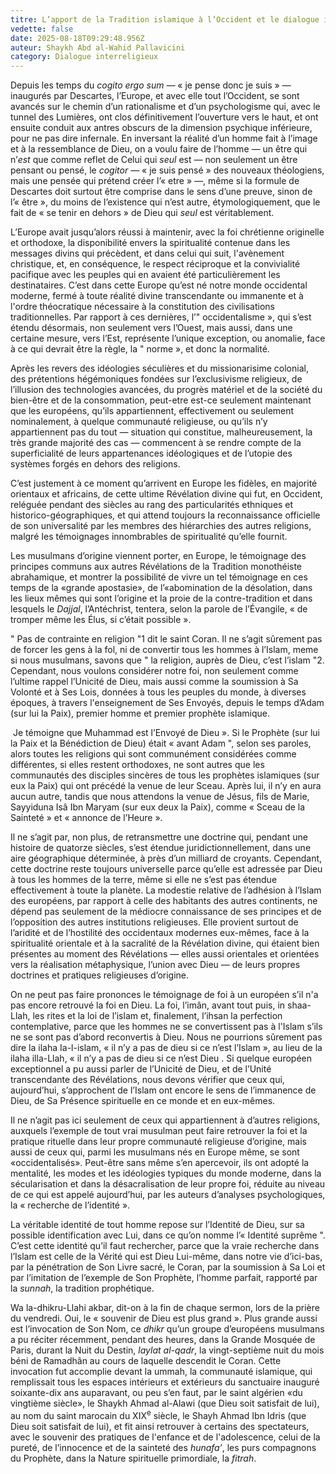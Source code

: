 ```yaml
---
titre: L’apport de la Tradition islamique à l’Occident et le dialogue interreligieux
vedette: false
date: 2025-08-18T09:29:48.956Z
auteur: Shaykh Abd al-Wahid Pallavicini
category: Dialogue interreligieux
---
```

Depuis les temps du *cogito ergo sum* *—*&nbsp;«&nbsp;je pense donc je suis&nbsp;»&nbsp;*—* inaugurés par Descartes, l’Europe, et avec elle tout l’Occident, se sont avancés sur le chemin d’un rationalisme et d’un psychologisme qui, avec le tunnel des Lumières, ont clos définitivement l’ouverture vers le haut, et ont ensuite conduit aux antres obscurs de la dimension psychique inférieure, pour ne pas dire infernale. En inversant la réalité d’un homme fait à l’image et à la ressemblance de Dieu, on a voulu faire de l’homme *—*&nbsp;un &ecirc;tre qui n’*est* que comme reflet de Celui qui *seul* est&nbsp;*—* non seulement un &ecirc;tre pensant ou pensé, le *cogitor* *—*&nbsp;«&nbsp;je suis pensé&nbsp;» des nouveaux théologiens, mais une pensée qui prétend créer l’«&nbsp;etre&nbsp;»&nbsp;*—*, m&ecirc;me si la formule de Descartes doit surtout &ecirc;tre comprise dans le sens d’une preuve, sinon de l’«&nbsp;&ecirc;tre&nbsp;», du moins de l’existence qui n’est autre, étymologiquement, que le fait de «&nbsp;se tenir en dehors&nbsp;» de Dieu qui *seul* est véritablement.

L’Europe avait jusqu’alors réussi à maintenir, avec la foi chrétienne originelle et orthodoxe, la disponibilité envers la spiritualité contenue dans les messages divins qui précèdent, et dans celui qui suit, l'avènement christique, et, en conséquence, le respect réciproque et la convivialité pacifique avec les peuples qui en avaient été particulièrement les destinataires. C’est dans cette Europe qu’est né notre monde occidental moderne, fermé à toute réalité divine transcendante ou immanente et à l'ordre théocratique
nécessaire à la constitution des civilisations traditionnelles. Par rapport à ces dernières, l’"&nbsp;occidentalisme&nbsp;», qui s’est étendu désormais, non seulement vers l’Ouest, mais aussi, dans une certaine mesure, vers l’Est, représente l’unique exception, ou anomalie, face à ce qui devrait être la règle, la "&nbsp;norme&nbsp;», et donc la normalité.

Après les revers des idéologies séculières et du missionarisime colonial, des prétentions hégémoniques fondées sur l’exclusivisme religieux, de l’illusion des technologies avancées, du progrès matériel et de la société du bien-être et de la consommation, peut-etre est-ce seulement maintenant que les européens, qu’ils appartiennent, effectivement ou seulement nominalement, à quelque communauté religieuse, ou qu’ils n’y appartiennent pas du tout *—*&nbsp;situation qui constitue, malheureusement, la très grande majorité des cas&nbsp;*—* commencent à se rendre compte de la superficialité de leurs appartenances idéologiques et de l’utopie des systèmes forgés en dehors des religions.

C’est justement à ce moment qu’arrivent en Europe les fidèles, en majorité orientaux et africains, de cette ultime Révélation divine qui fut, en Occident, reléguée pendant des siècles au rang des particularités ethniques et historico-géographiques, et qui attend toujours Ia reconnaissance officielle de son universalité par les membres des hiérarchies des autres religions, malgré Ies témoignages innombrables de spiritualité qu’elle fournit.

Les musulmans d’origine viennent porter, en Europe, le témoignage des principes communs aux autres Révélations de la Tradition monothéiste abrahamique, et montrer la possibilité de vivre un tel témoignage en ces temps de la «grande apostasie», de l’«abomination de la désolation, dans les lieux mêmes qui sont l’origine et la proie de la contre-tradition et dans lesquels le *Dajjal*, l’Antéchrist, tentera, selon la parole de l’Évangile, «&nbsp;de tromper même les Élus, si c’était possible&nbsp;».

"&nbsp;Pas de contrainte en religion&nbsp;"1 dit le saint Coran. Il ne s’agit sûrement pas de forcer les gens à la fol, ni de convertir tous les hommes à l’Islam, meme si nous musulmans, savons que "&nbsp;la religion, auprès de Dieu, c’est l’islam&nbsp;"2. Cependant, nous voulons considérer notre foi, non seulement comme l’ultime rappel l’Unicité de Dieu, mais aussi comme la soumission à Sa Volonté et à Ses Lois, données à tous les peuples du monde, à diverses époques, à travers l'enseignement de Ses Envoyés, depuis le temps d’Adam (sur lui la Paix), premier homme et premier prophète islamique.

&nbsp;Je témoigne que Muhammad est l’Envoyé de Dieu&nbsp;». Si le Prophète (sur lui la Paix et la Bénédiction de Dieu) était «&nbsp;avant Adam&nbsp;", selon ses paroles, alors toutes les religions qui sont communément considérées comme différentes, si elles restent orthodoxes, ne sont autres que les communautés des disciples sincères de tous les prophètes islamiques (sur eux la Paix) qui ont précédé la venue de leur Sceau. Après lui, il n’y en aura aucun autre, tandis que nous attendons la venue de Jésus, fils de Marie, Sayyiduna Isâ Ibn Maryam (sur eux deux la Paix), comme «&nbsp;Sceau de la Sainteté&nbsp;» et «&nbsp;annonce de l’Heure&nbsp;».

Il ne s’agit par, non plus, de retransmettre une doctrine qui, pendant une histoire de quatorze siècles, s’est étendue juridictionnellement, dans une aire géographique déterminée, à près d’un milliard de croyants. Cependant, cette doctrine reste toujours universelle parce qu’elle est adressée par Dieu à tous les
hommes de la terre, même si elle ne s’est pas étendue effectivement à toute la planète. La modestie relative de l’adhésion à l’Islam des européens, par rapport à celle des habitants des autres continents, ne dépend pas seulement de la médiocre connaissance de ses principes et de l’opposition des autres institutions
religieuses. Elle provient surtout de l’aridité et de l’hostilité des occidentaux modernes eux-mêmes, face à la spiritualité orientale et à la sacralité de la Révélation divine, qui étaient bien présentes au moment des Révélations *—*&nbsp;elles aussi orientales et orientées vers la réalisation métaphysique, l’union avec Dieu&nbsp;*—* de leurs propres doctrines et pratiques religieuses d’origine.

On ne peut pas faire prononces le témoignage de foi à un européen s’il n'a pas encore retrouvé la foi en Dieu. La foi, l’imân, avant tout puis, in shaa-Llah, les rites et la loi de l’islam et, finalement, l’ihsan la perfection contemplative, parce que les hommes ne se convertissent pas à l'Islam s’ils ne se sont pas d’abord reconvertis à Dieu. Nous ne pourrions sûrement pas dire la ilaha Ia-l-islam, «&nbsp;il n’y a pas de dieu si ce n’est l’Islam&nbsp;», au lieu de la ilaha illa-Llah, «&nbsp;il n’y a pas de dieu si ce n’est Dieu&nbsp;. Si quelque européen exceptionnel a pu aussi parler de l’Unicité de Dieu, et de l’Unité transcendante des Révélations, nous devons vérifier que ceux qui, aujourd’hui, s’approchent de l’Islam ont encore le sens de l’immanence de Dieu, de Sa Présence spirituelle en ce monde et en eux-mêmes.

Il ne n’agit pas ici seulement de ceux qui appartiennent à d’autres religions, auxquels l’exemple de tout vrai musulman peut faire retrouver la foi et la pratique rituelle dans leur propre communauté religieuse d’origine, mais aussi de ceux qui, parmi les musulmans nés en Europe même, se sont «occidentalisés». Peut-être sans même s’en apercevoir, ils ont adopté la mentalité, les modes et les idéologies typiques du monde moderne, dans la sécularisation et dans la désacralisation de leur propre foi, réduite au niveau de ce qui est appelé aujourd’hui, par les auteurs d’analyses psychologiques, la «&nbsp;recherche de l’identité&nbsp;».

La véritable identité de tout homme repose sur l’Identité de Dieu, sur sa possible identification avec Lui, dans ce qu’on nomme l’«&nbsp;Identité suprême&nbsp;". C’est cette identité qu’il faut rechercher, parce que la vraie recherche dans l’Islam est celle de la Vérité qui est Dieu Lui-même, dans notre vie d’ici-bas, par la pénétration de Son Livre sacré, le Coran, par la soumission à Sa Loi et par l’imitation de l’exemple de Son Prophète, l’homme parfait, rapporté par la *sunnah*, la tradition prophétique.

Wa la-dhikru-Llahi akbar, dit-on à la fin de chaque sermon, lors de la prière du vendredi. Oui, le «&nbsp;souvenir de Dieu est plus grand&nbsp;». Plus grande aussi est l’invocation de Son Nom, ce *dhikr* qu’un groupe d’européens musulmans a pu réciter récemment, pendant des heures, dans la Grande Mosquée de Paris, durant la Nuit du Destin, *laylat al-qadr*, la vingt-septième nuit du mois béni de Ramadhân au cours de laquelle descendit le Coran. Cette invocation fut accomplie devant la ummah, la communauté islamique, qui remplissait tous les espaces intérieurs et extérieurs du sanctuaire inauguré soixante-dix ans auparavant, ou peu s’en faut, par le saint algérien «du vingtième siècle», le Shaykh Ahmad al-Alawi (que Dieu soit satisfait de lui), au nom du saint marocain du XIX<sup>e</sup> siècle, le Shayh Ahmad Ibn Idris (que Dieu soit satisfait de lui), et fit ainsi retrouver à certains des spectateurs, avec le souvenir des pratiques de l'enfance et de l'adolescence, celui de la pureté, de l’innocence et de la sainteté des *hunafa’*, les purs compagnons du Prophète, dans la Nature spirituelle primordiale, la *fitrah*.